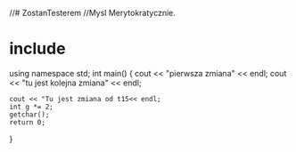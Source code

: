 //# ZostanTesterem
//Mysl Merytokratycznie. 
# include<iostream>
using namespace std;
int main()
{
    cout << "pierwsza zmiana" << endl;
    cout << "tu jest kolejna zmiana" << endl;

    cout << "Tu jest zmiana od t15<< endl;
    int g *= 2;
    getchar();
    return 0;
}